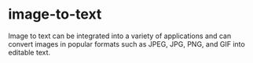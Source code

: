 # image-to-text
Image to text can be integrated into a variety of applications and can convert images in popular formats such as JPEG, JPG, PNG, and GIF into editable text. 
